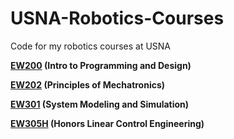 # USNA-Robotics-Courses
Code for my robotics courses at USNA

**[EW200](https://github.com/bandofpv/USNA-Robotics-Courses/tree/main/EW200) (Intro to Programming and Design)** 

**[EW202](https://github.com/bandofpv/USNA-Robotics-Courses/tree/main/EW202) (Principles of Mechatronics)**

**[EW301](https://github.com/bandofpv/USNA-Robotics-Courses/tree/main/EW301) (System Modeling and Simulation)**

**[EW305H](https://github.com/bandofpv/USNA-Robotics-Courses/tree/main/EW305H) (Honors Linear Control Engineering)**
